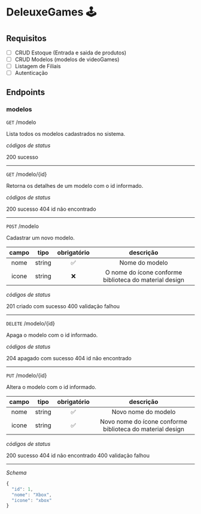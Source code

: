 # DeleuxeGames 🕹️

## Requisitos

- [ ] CRUD Estoque (Entrada e saida de produtos)
- [ ] CRUD Modelos (modelos de videoGames)
- [ ] Listagem de Filiais
- [ ] Autenticação

## Endpoints

### modelos

`GET` /modelo

Lista todos os modelos cadastrados no sistema.

*códigos de status*

200 sucesso

---

`GET` /modelo/{id}

Retorna os detalhes de um modelo com o id informado.

*códigos de status*

200 sucesso
404 id não encontrado

---

`POST` /modelo

Cadastrar um novo modelo.

| campo | tipo | obrigatório | descrição|
| :----------:|:-------:|:------------:|:-------------:
|nome|string|✅|Nome do modelo
|icone|string|❌|O nome do ícone conforme biblioteca do material design

*códigos de status*

201 criado com sucesso
400 validação falhou

---

`DELETE` /modelo/{id}

Apaga o modelo com o id informado.

*códigos de status*

204 apagado com sucesso
404 id não encontrado

---

`PUT` /modelo/{id}

Altera o modelo com o id informado.

| campo | tipo | obrigatório | descrição|
| :----------:|:-------:|:------------:|:-------------:
|nome|string|✅|Novo nome do modelo
|icone|string|✅|Novo nome do ícone conforme biblioteca do material design

*códigos de status*

200 sucesso
404 id não encontrado
400 validação falhou

---

*Schema*

```js
{
  "id": 1,
  "nome": "Xbox",
  "icone": "xbox"
}
```
